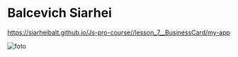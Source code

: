 # Balcevich Siarhei

https://siarheibalt.github.io/Js-pro-course//lesson_7__BusinessCard/my-app

![foto](https://user-images.githubusercontent.com/75533283/116124214-acf1d080-a6cc-11eb-8e38-96bd0fd038ce.jpg)